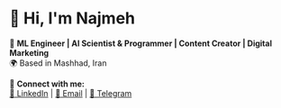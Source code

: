 # 👋 Hi, I'm Najmeh 
🚀 **ML Engineer | AI Scientist & Programmer | Content Creator | Digital Marketing**   
🌍 Based in Mashhad, Iran  

🔗 **Connect with me:**  
 [💼 LinkedIn](https://www.linkedin.com/in/najmehkhani) | [📧 Email](mailto:najmehkhani.95@gmail.com) | [📱 Telegram](https://t.me/Najmehkhanii9)

